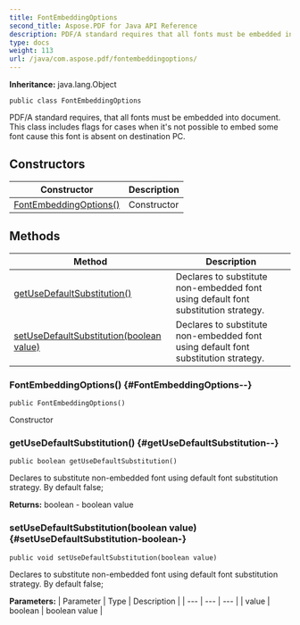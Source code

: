```yaml
---
title: FontEmbeddingOptions
second_title: Aspose.PDF for Java API Reference
description: PDF/A standard requires that all fonts must be embedded into document.
type: docs
weight: 113
url: /java/com.aspose.pdf/fontembeddingoptions/
---
```

**Inheritance:**
java.lang.Object
```
public class FontEmbeddingOptions
```

PDF/A standard requires, that all fonts must be embedded into document. This class includes flags for cases when it's not possible to embed some font cause this font is absent on destination PC.
## Constructors

| Constructor | Description |
| --- | --- |
| [FontEmbeddingOptions()](#FontEmbeddingOptions--) | Constructor |
## Methods

| Method | Description |
| --- | --- |
| [getUseDefaultSubstitution()](#getUseDefaultSubstitution--) | Declares to substitute non-embedded font using default font substitution strategy. |
| [setUseDefaultSubstitution(boolean value)](#setUseDefaultSubstitution-boolean-) | Declares to substitute non-embedded font using default font substitution strategy. |
### FontEmbeddingOptions() {#FontEmbeddingOptions--}
```
public FontEmbeddingOptions()
```


Constructor

### getUseDefaultSubstitution() {#getUseDefaultSubstitution--}
```
public boolean getUseDefaultSubstitution()
```


Declares to substitute non-embedded font using default font substitution strategy. By default false;

**Returns:**
boolean - boolean value
### setUseDefaultSubstitution(boolean value) {#setUseDefaultSubstitution-boolean-}
```
public void setUseDefaultSubstitution(boolean value)
```


Declares to substitute non-embedded font using default font substitution strategy. By default false;

**Parameters:**
| Parameter | Type | Description |
| --- | --- | --- |
| value | boolean | boolean value |

